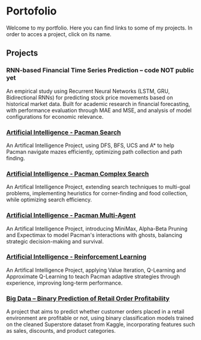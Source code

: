 # Portofolio
Welcome to my portfolio. Here you can find links to some of my projects.
In order to acces a project, click on its name.

## Projects
### RNN-based Financial Time Series Prediction – code NOT public yet
An empirical study using Recurrent Neural Networks (LSTM, GRU, Bidirectional RNNs) for predicting stock price movements based on historical market data. Built for academic research in financial forecasting, with performance evaluation through MAE and MSE, and analysis of model configurations for economic relevance.
### [Artificial Intelligence - Pacman Search](https://github.com/Alexandra-Nanu/AI--Project_2.git)
An Artifical Intelligence Project, using DFS, BFS, UCS and A* to help Pacman navigate mazes efficiently, optimizing path collection and path finding.
### [Artificial Intelligence - Pacman Complex Search](https://github.com/Alexandra-Nanu/AI--Project_3.git)
An Artifical Intelligence Project, extending search techniques to multi-goal problems, implementing heuristics for corner-finding and food collection, while optimizing search efficiency.
### [Artificial Intelligence - Pacman Multi-Agent](https://github.com/Alexandra-Nanu/AI--Project_4.git)
An Artifical Intelligence Project, introducing MiniMax, Alpha-Beta Pruning and Expectimax to model Pacman's interactions with ghosts, balancing strategic decision-making and survival.
### [Artificial Intelligence - Reinforcement Learning](https://github.com/Alexandra-Nanu/AI--Project_5.git)
An Artifical Intelligence Project, applying Value Iteration, Q-Learning and Approximate Q-Learning to teach Pacman adaptive strategies through experience, improving long-term performance.
### [Big Data – Binary Prediction of Retail Order Profitability](https://github.com/Alexandra-Nanu/BIG--Order_Profitability.git)
A project that aims to predict whether customer orders placed in a retail environment are profitable or not, using binary classification models trained on the cleaned Superstore dataset from Kaggle, incorporating features such as sales, discounts, and product categories.
